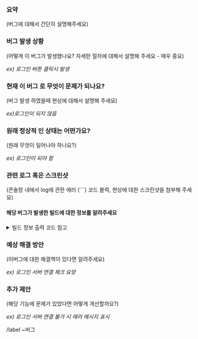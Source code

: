 ### 요약

(버그에 대해서 간단히 설명해주세요)

### 버그 발생 상황

(어떻게 이 버그가 발생했나요? 자세한 절차에 대해서 설명해 주세요 - 매우 중요)

*ex) 로그인 버튼 클릭시 발생*

### 현재 이 버그 로 무엇이 문제가 되나요?

(버그 발생 하였을때 현상에 대해서 설명해 주세요)

*ex)로그인이 되지 않음*

### 원래 정상적 인 상태는 어떤가요?

(원래 무엇이 일어나야 하나요?)

*ex) 로그인이 되야 함*

### 관련 로그 혹은 스크린샷

(콘솔창 내에서 log에 관한 에러 (```) 코드 블럭, 현상에 대한 스크린샷을 첨부해 주세요)

#### 해당 버그가 발생한 빌드에 대한 정보를 알려주세요

<details>
<summary>빌드 정보 출력 코드 참고</summary>

<pre>

(여기에 빌드 정보 출력 코드 추가)

</pre>
</details>

### 예상 해결 방안

(이버그에 대한 해결책이 있다면 알려주세요)

*ex) 로그인 서버 연결 체크 요망*

### 추가 제안
(해당 기능에 문제가 있었다면 어떻게 개선할까요?)

*ex) 로그인 서버 연결 불가 시 에러 메시지 표시*

/label ~버그